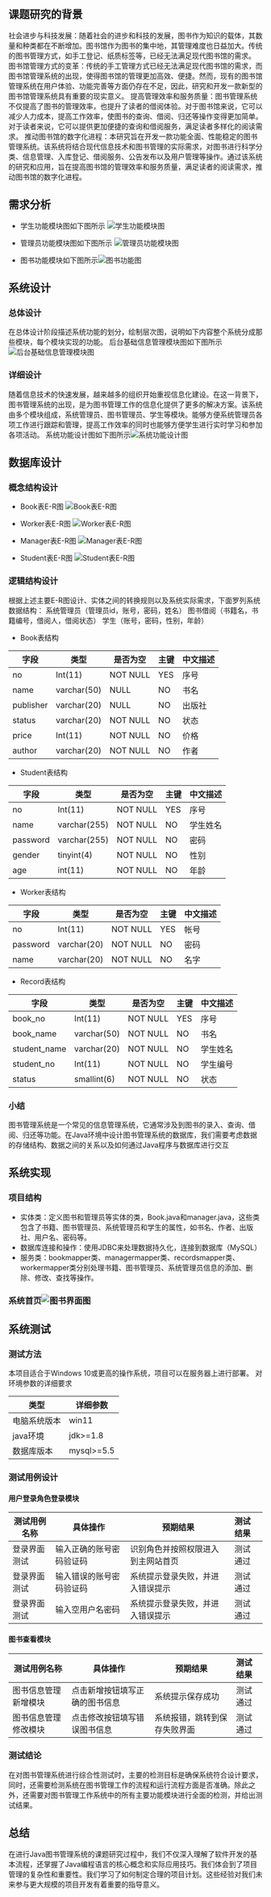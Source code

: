 ## 课题研究的背景
社会进步与科技发展：随着社会的进步和科技的发展，图书作为知识的载体，其数量和种类都在不断增加。图书馆作为图书的集中地，其管理难度也日益加大。传统的图书管理方式，如手工登记、纸质标签等，已经无法满足现代图书馆的需求。
图书馆管理方式的变革：传统的手工管理方式已经无法满足现代图书馆的需求，而图书馆管理系统的出现，使得图书馆的管理更加高效、便捷。然而，现有的图书馆管理系统在用户体验、功能完善等方面仍存在不足，因此，研究和开发一款新型的图书馆管理系统具有重要的现实意义。
提高管理效率和服务质量：图书管理系统不仅提高了图书的管理效率，也提升了读者的借阅体验。对于图书馆来说，它可以减少人力成本，提高工作效率，使图书的查询、借阅、归还等操作变得更加简单。对于读者来说，它可以提供更加便捷的查询和借阅服务，满足读者多样化的阅读需求。
推动图书馆的数字化进程：本研究旨在开发一款功能全面、性能稳定的图书管理系统。该系统将结合现代信息技术和图书管理的实际需求，对图书进行科学分类、信息管理、入库登记、借阅服务、公告发布以及用户管理等操作。通过该系统的研究和应用，旨在提高图书馆的管理效率和服务质量，满足读者的阅读需求，推动图书馆的数字化进程。

## 需求分析
- 学生功能模块图如下图所示
![学生功能模块图](http://aqara.cloverkim.com/student_function.png)

- 管理员功能模块图如下图所示
![管理员功能模块图](http://aqara.cloverkim.com/manager_function.png)


- 图书功能模块如下图所示![图书功能图](http://aqara.cloverkim.com/book_function.png)


## 系统设计
### 总体设计
在总体设计阶段描述系统功能的划分，绘制层次图，说明如下内容整个系统分成那些模块，每个模块实现的功能。
后台基础信息管理模块图如下图所示![后台基础信息管理模块图](http://aqara.cloverkim.com/base_manager.png)

### 详细设计
随着信息技术的快速发展，越来越多的组织开始重视信息化建设。在这一背景下，图书管理系统的出现，是为图书管理工作的信息化提供了更多的解决方案。该系统由多个模块组成，系统管理员、图书管理员、学生等模块。能够方便系统管理员各项工作进行跟踪和管理，提高工作效率的同时也能够方便学生进行实时学习和参加各项活动。
系统功能设计图如下图所示![系统功能设计图](http://aqara.cloverkim.com/system_function.png)

## 数据库设计
### 概念结构设计
- Book表E-R图
![Book表E-R图](http://aqara.cloverkim.com/Book_E-R.png)

- Worker表E-R图
![Worker表E-R图](http://aqara.cloverkim.com/Worker_E-R.png)

- Manager表E-R图
![Manager表E-R图](http://aqara.cloverkim.com/Manager_E-R.png)

- Student表E-R图
![Student表E-R图](http://aqara.cloverkim.com/Manager_E-R.png)

### 逻辑结构设计
根据上述主要E-R图设计、实体之间的转换规则以及系统实际需求，下面罗列系统数据结构：
系统管理员（管理员id，账号，密码，姓名）
图书借阅（书籍名，书籍编号，借阅人，借阅状态）
学生（账号，密码，性别，年龄）
- Book表结构

| 字段      | 类型        | 是否为空 | 主键 | 中文描述 |
|-----------|-------------|----------|:-----|:---------|
| no        | Int(11)     | NOT NULL | YES  | 序号     |
| name      | varchar(50) | NULL     | NO   | 书名     |
| publisher | varchar(20) | NULL     | NO   | 出版社   |
| status    | varchar(20) | NOT NULL | NO   | 状态     |
| price     | Int(11)     | NOT NULL | NO   | 价格     |
| author    | varchar(20) | NOT NULL | NO   | 作者     |

- Student表结构

| 字段     | 类型         | 是否为空 | 主键 | 中文描述 |
|----------|--------------|----------|:-----|:---------|
| no       | Int(11)      | NOT NULL | YES  | 序号     |
| name     | varchar(255) | NOT NULL | NO   | 学生姓名 |
| password | varchar(255) | NOT NULL | NO   | 密码     |
| gender   | tinyint(4)   | NOT NULL | NO   | 性别     |
| age      | int(11)      | NOT NULL | NO   | 年龄     |

- Worker表结构

| 字段     | 类型        | 是否为空  | 主键 | 中文描述 |
|----------|-------------|-----------|:-----|:---------|
| no       | Int(11)     | NOT NULL  | YES  | 帐号     |
| password | varchar(20) | NOT NULL  | NO   | 密码     |
| name     | varchar(20) | NOT NULL  | NO   | 名字     |

- Record表结构

| 字段         | 类型        | 是否为空 | 主键 | 中文描述 |
|--------------|-------------|----------|:-----|:---------|
| book_no      | Int(11)     | NOT NULL | YES  | 序号     |
| book_name    | varchar(50) | NOT NULL | NO   | 书名     |
| student_name | varchar(20) | NOT NULL | NO   | 学生姓名 |
| student_no   | Int(11)     | NOT NULL | NO   | 学生编号 |
| status       | smallint(6) | NOT NULL | NO   | 状态     |

### 小结
图书管理系统是一个常见的信息管理系统，它通常涉及到图书的录入、查询、借阅、归还等功能。在Java环境中设计图书管理系统的数据库，我们需要考虑数据的存储结构、数据之间的关系以及如何通过Java程序与数据库进行交互 

## 系统实现
### 项目结构
- 实体类：定义图书和管理员等实体的类，Book.java和manager.java，这些类包含了书籍、图书管理员、系统管理员和学生的属性，如书名、作者、出版社、用户名、密码等。
- 数据库连接和操作：使用JDBC来处理数据持久化，连接到数据库（MySQL）
- 服务类：bookmapper类、managermapper类、recordsmapper类、workermapper类分别处理书籍、图书管理员、系统管理员信息的添加、删除、修改、查找等操作。

### 系统首页![图书界面图](http://aqara.cloverkim.com/system_home.png)

## 系统测试
### 测试方法
本项目适合于Windows 10或更高的操作系统，项目可以在服务器上进行部署。
对环境参数的详细要求

| 类型         | 详细参数   |
|--------------|------------|
| 电脑系统版本 | win11      |
| java环境     | jdk>=1.8   |
| 数据库版本   | mysql>=5.5 |

### 测试用例设计
#### 用户登录角色登录模块

| 测试用例名称 | 具体操作                     | 预期结果                               | 测试结果 |
|--------------|------------------------------|----------------------------------------|:---------|
| 登录界面测试 | 输入正确的账号密码验证码     | 识别角色并按照权限进入到主网站首页 | 测试通过 |
| 登录界面测试 | 输入错误的账号密码验证码 | 系统提示登录失败，并进入错误提示 | 测试通过 |
| 登录界面测试 | 输入空用户名密码 | 系统提示登录失败，并进入错误提示 | 测试通过 |

#### 图书查看模块

| 测试用例名称         | 具体操作                       | 预期结果                      | 测试结果 |
|----------------------|--------------------------------|-------------------------------|:---------|
| 图书信息管理新增模块 | 点击新增按钮填写正确的图书信息 | 系统提示保存成功              | 测试通过 |
| 图书信息管理修改模块 | 点击修改按钮填写错误图书信息   | 系统报错，跳转到保存失败界面 | 测试通过 |

### 测试结论
在对图书管理系统进行综合性测试时，主要的检测目标是确保系统符合设计要求，同时，还需要检测系统在图书管理工作的流程和运行流程方面是否准确。除此之外，还需要对图书管理工作系统中的所有主要功能模块进行全面的检测，并给出测试结果。

## 总结
在进行Java图书管理系统的课题研究过程中，我们不仅深入理解了软件开发的基本流程，还掌握了Java编程语言的核心概念和实际应用技巧。我们体会到了项目管理的复杂性和重要性。我们学习了如何制定合理的项目计划。这些经验对我们未来参与更大规模的项目开发有着重要的指导意义。